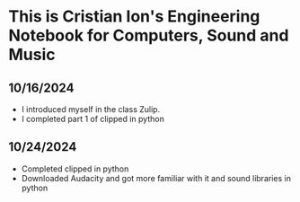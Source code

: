 # This is Cristian Ion's Engineering Notebook for Computers, Sound and Music

## 10/16/2024
- I introduced myself in the class Zulip.
- I completed part 1 of clipped in python

## 10/24/2024
- Completed clipped in python
- Downloaded Audacity and got more familiar with it and sound libraries in python